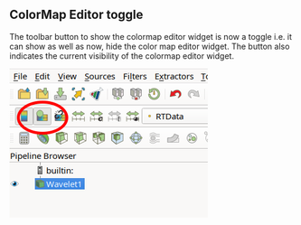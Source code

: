 ## ColorMap Editor toggle

The toolbar button to show the colormap editor widget is now a toggle i.e. it can show as well as
now, hide the color map editor widget. The button also indicates the current visibility of the
colormap editor widget.

![](./colormapeditor_toggle.png)
